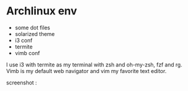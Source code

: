 Archlinux env
=============

- some dot files
- solarized theme
- i3 conf
- termite
- vimb conf

I use i3 with termite as my terminal with zsh and oh-my-zsh, fzf and rg. Vimb is my default web navigator and vim my favorite text editor. 

screenshot :
